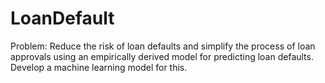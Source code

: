 # LoanDefault
Problem: Reduce the risk of loan defaults and simplify the process of loan approvals using an empirically derived model for predicting loan defaults.  Develop a machine learning model for this.
